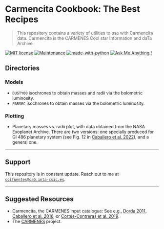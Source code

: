 # Carmencita Cookbook: The Best Recipes

> This repository contains a variety of utilities to use with Carmencita data. 
> Carmencita is the CARMENES Cool star Information and daTa Archive 

[![MIT license](https://img.shields.io/badge/License-MIT-blue.svg)](https://lbesson.mit-license.org/)
[![Maintenance](https://img.shields.io/badge/Maintained%3F-yes-green.svg)](https://GitHub.com/Naereen/StrapDown.js/graphs/commit-activity)
[![made-with-python](https://img.shields.io/badge/Made%20with-Python-1f425f.svg)](https://www.python.org/)
[![Ask Me Anything !](https://img.shields.io/badge/Ask%20me-anything-1abc9c.svg)](https://GitHub.com/ccifuentesr)

## Directories

### Models

- ```DUSTY00``` isochrones to obtain masses and radii via the bolometric luminosity.
- ```PARSEC``` isochrones to obtain masses via the bolometric luminosity.

### Plotting

- Planetary masses vs. radii plot, with data obtained from the NASA Exoplanet Archive. There are two versions: one specially produced for Gl 486 planetary system (see Fig. 12 in <a href="https://ui.adsabs.harvard.edu/abs/2022A%26A...665A.120C/abstract" target="_blank">Caballero et al. 2022</a>), and a general one.

---

## Support 

This repository is in constant update. 
Reach out to me at <a href="mailto:ccifuentes@cab.inta-csic.es">`ccifuentes@cab.inta-csic.es`</a>.

---

## Suggested Resources

- Carmencita, the CARMENES input catalogue: See e.g., <a href="https://eprints.ucm.es/id/eprint/13467/" target="_blank">Dorda 2011</a>, <a href="https://core.ac.uk/download/pdf/144762389.pdf" target="_blank">Caballero et al. 2016</a>, or <a href="https://carmenes.caha.es/ext/conferences/201902_granada/20190221_cortes-contreras.pdf" target="_blank">Cortés-Contreras et al. 2019</a>.
- The <a href="https://carmenes.caha.es" target="_blank">CARMENES</a> project.
